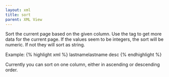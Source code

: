 ```yaml
---
layout: xml
title: sort
parent: XML View
---
```

Sort the current page based on the given column. Use the <rows> tag to get more data for the current page. If the values seem to be integers, the sort will be numeric. If not they will sort as string.

Example:
{% highlight xml %}
    <table>
        <sort>lastname</sort> <!-- sorts in ascending order  -->
        <sort>lastname desc</sort> <!-- sorts in descending order -->
{% endhighlight %}

Currently you can sort on one column, either in ascending or descending order.
